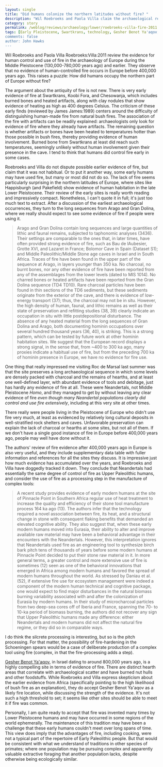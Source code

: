 ```yaml
---
layout: single 
title: "Did humans colonize the northern latitudes without fire? " 
description: "Wil Roebroeks and Paola Villa claim the archaeological record doesn&#39;t provide evidence for systematic fire use in Europe before 400,000 years ago." 
category: story
permalink: /weblog/reviews/archaeology/lower/roebroeks-villa-fire-2011.html
tags: [Early Pleistocene, Swartkrans, technology, Gesher Benot Ya'aqov, Europe, fire, Koobi Fora, Middle Pleistocene, Neandertals] 
comments: false 
author: John Hawks 
---
```


Wil Roebroeks and Paola Villa <bib>Roebroeks:Villa:2011</bib> review the evidence for human control and use of fire in the archaeology of Europe during the Middle Pleistocene (130,000-780,000 years ago) and earlier. They observe that no evidence of human-controlled fire occurs in Europe before 400,000 years ago. This raises a puzzle: How did humans occupy the northern part of Europe without fire? 

The argument about the antiquity of fire is not new. There is very early evidence of fire at Swartkrans, Koobi Fora, and Chesowanja, which includes burned bones and heated artifacts, along with clay nodules that show evidence of heating as high as 400 degrees Celsius. The criticism of these early finds (reviewed by James <bib>James:1989</bib>) centers around the difficulty of distinguishing human-made fire from natural bush fires. The association of the fire with artifacts can be readily explained: archaeologists only look for evidence of fire where they already have artifacts. The remaining question is whether artifacts or bones have been heated to temperatures hotter than those possible in bush fires, thereby providing evidence of human involvement. Burned bone from Swartkrans at least did reach such temperatures, seemingly unlikely without human involvement given their presence in the cave. I tend to think that humans did control fire early in some cases. 

Roebroeks and Villa do not dispute possible earlier evidence of fire, but claim that it was not habitual. Or to put it another way, some early humans may have used fire, but many or most did not do so. The lack of fire seems particularly surprising in the northern latitudes of Europe, where sites like Happisburgh (and Pakefield) show evidence of human habitation in the late Lower Pleistocene. Their review of the early sites is really worth reading and impressively compact. Nonetheless, I can't quote it in full; it's just too much text to extract. After a discussion of the earliest archaeological occurrences, they turn to the long sequences from Arago and Gran Dolina, where we really should expect to see some evidence of fire if people were using it. 

<blockquote>Arago and Gran Dolina contain long sequences and large quantities of lithic and faunal remains, subjected to taphonomic analyses (3436). Their settings are comparable to the ones that, in later times, have often provided strong evidence of fire, such as Bau de lAubesier, Grotte XVI, and Lazaret in France; Bolomor Cave in Spain (Dataset S1); and Middle Paleolithic/Middle Stone age caves in Israel and in South Africa. Traces of fire have been found in the upper part of the sequence at Arago, in layers younger than 350 ka. No charcoal, no burnt bones, nor any other evidence of fire have been reported from any of the assemblages from the lower levels (dated to MIS 1014). No charred bones or heated artifacts have been reported from the Gran Dolina sequence (TD4 TD10). Rare charcoal particles have been found in thin sections of the TD6 sediments, but these sediments originate from the exterior of the cave, and there is evidence of low-energy transport (37); thus, the charcoal may not be in situ. However, the high density of human, faunal, and lithic remains as well as their state of preservation and refitting studies (38, 39) clearly indicate an occupation in situ with little postdepositional disturbance. The absence of any heated material from the long sequences of Gran Dolina and Arago, both documenting hominin occupations over several hundred thousand years (36, 40), is striking. This is a strong pattern, which can be tested by future work at other hominin habitation sites. We suggest that the European record displays a strong signal, in the sense that, from ~400 to 300 ka ago, many proxies indicate a habitual use of fire, but from the preceding 700 ka of hominin presence in Europe, we have no evidence for fire use.</blockquote>

One thing that really impressed me visiting Roc de Marsal last summer was that the site preserves a long archaeological sequence in which some levels are densely packed with charcoal and the remains of hearths, and at least one well-defined layer, with abundant evidence of tools and debitage, just has hardly any evidence of fire at all. These were Neandertals, not Middle Pleistocene <i>Homo</i>, and they managed to get by without leaving any clear evidence of fire <i>even though many Neandertal populations clearly did control and use fire extensively</i>, including at this very site at other times. 

There really were people living in the Pleistocene of Europe who didn't use fire very much, at least as evidenced by relatively long cultural deposits in well-stratified rock shelters and caves. Unfavorable preservation can explain the lack of charcoal or hearths at some sites, but not all of them. If we don't have a single good instance of fire in Europe before 400,000 years ago, people may well have done without it. 

The authors' review of fire evidence after 400,000 years ago in Europe is also very useful, and they include supplementary data table with fuller information and references for all the sites they discuss. It is impressive just how much evidence has accumulated over the years, and Roebroeks and Villa have doggedly tracked it down. They conclude that Neandertals had essentially the same degree of control of fire as Upper Paleolithic humans, and consider the use of fire as a processing step in the manufacture of complex tools: 

<blockquote>A recent study provides evidence of early modern humans at the site of Pinnacle Point in Southern Africa regular use of heat treatment to increase the quality and efficiency of their stone tool manufacture process 164 ka ago (13). The authors infer that the technology required a novel association between fire, its heat, and a structural change in stone with consequent flaking benefits that demanded an elevated cognitive ability. They also suggest that, when these early modern humans moved into Eurasia, their ability to alter and improve available raw material may have been a behavioral advantage in their encounters with the Neandertals. However, this interpretation ignores that Neandertals used fire as an engineering tool to synthesize birch bark pitch tens of thousands of years before some modern humans at Pinnacle Point decided to put their stone raw material in it. In more general terms, a greater control and more extensive use of fire is sometimes (12) seen as one of the behavioral innovations that emerged in Africa among modern humans and favored the spread of modern humans throughout the world. As stressed by Daniau et al. (52), if extensive fire use for ecosystem management were indeed a component of the modern human technical and cognitive package, one would expect to find major disturbances in the natural biomass burning variability associated with and after the colonization of Eurasia by modern humans. In their study of microcharcoal particles from two deep-sea cores off of Iberia and France, spanning the 70- to 10-ka period of biomass burning, the authors did not recover any sign that Upper Paleolithic humans made any difference: either Neandertals and modern humans did not affect the natural fire regime, or they did so in comparable ways.</blockquote>

I do think the silcrete processing is interesting, but so is the pitch processing. For that matter, the possibility of fire-hardening in the Schoeningen spears would be a case of deliberate production of a complex tool using fire (complex, in that the fire-processing adds a step). 

<a href="http://johnhawks.net/taxonomy/term/636">Gesher Benot Ya'aqov</a>, in Israel dating to around 800,000 years ago, is a highly compelling site in terms of evidence of fire. There are distinct hearth areas that correlate with archaeological scatter and have burned nut hulls and other foodstuffs. While Roebroeks and Villa express skepticism about the earlier evidence from Africa (specifically pointing to the high likelihood of bush fire as an explanation), they do accept Gesher Benot Ya'aqov as a likely fire location, while discussing the strength of the evidence. It's not such a high threshold to set; it seems like other sites should be able to meet it if fire was common. 

Personally, I am quite ready to accept that fire was invented many times by Lower Pleistocene humans and may have occurred in some regions of the world ephemerally. The maintenance of this tradition may have been a challenge that these early humans couldn't meet over long spans of time. This view does imply that the advantages of fire, including cooking, were not a typical part of the repertoire of Early Paleolithic people. But that would be consistent with what we understand of traditions in other species of primates; where one population may be pursuing complex and apparently valuable extractive foraging that another population lacks, despite otherwise being ecologically similar. 





